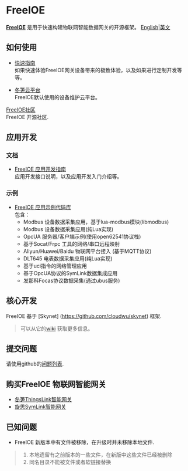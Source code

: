 FreeIOE
===================

**[FreeIOE](http://freeioe.org)** 是用于快速构建物联网智能数据网关的开源框架。 [English|英文](/README.md)


## 如何使用

* [快速指南](https://help.cloud.thingsroot.com)  
如果快速体验FreeIOE网关设备带来的极致体验，以及如果进行定制开发等等。

* [冬笋云平台](http://cloud.thingsroot.com)  
FreeIOE默认使用的设备维护云平台。

[FreeIOE社区](http://freeioe.org)  
FreeIOE 开源社区.


## 应用开发

### 文档

* [FreeIOE 应用开发指南](https://freeioe.gitbooks.io/doc/)  
应用开发接口说明，以及应用开发入门介绍等。


### 示例

* [FreeIOE 应用示例代码库](https://github.com/freeioe/freeioe_example_apps)  
包含：
  * Modbus 设备数据采集应用，基于lua-modbus模块(libmodbus)
  * Modbus 设备数据采集应用(纯Lua实现)
  * OpcUA 服务器/客户端示例(使用open62541协议栈)
  * 基于Socat/Frpc 工具的网络/串口远程映射
  * Aliyun/Huawei/Baidu 物联网平台接入 (基于MQTT协议)
  * DLT645 电表数据采集应用(纯Lua实现)
  * 基于uci指令的网络管理应用
  * 基于OpcUA协议的SymLink数据集成应用
  * 发那科Focas协议数据采集(通过ubus服务)


## 核心开发

FreeIOE 基于 [Skynet] (https://github.com/cloudwu/skynet) 框架.
> 可以从它的[wiki](https://github.com/cloudwu/skynet/wiki) 获取更多信息。


## 提交问题

请使用github的[问题列表](https://github.com/freeioe/freeioe/issues).


## 购买FreeIOE 物联网智能网关

* [冬笋ThingsLink智能网关](https://thingsroot.com/product/)
* [旋思SymLink智能网关](http://www.symid.com/)


## 已知问题

* FreeIOE 新版本中有文件被移除，在升级时并未移除本地文件.
> 1. 本地遗留有之前版本的一些文件，在新版中这些文件已经被删除
> 2. 同名目录不能被文件或者软链接替换
